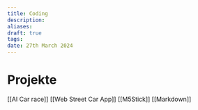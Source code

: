 ```yaml
---
title: Coding
description: 
aliases: 
draft: true
tags: 
date: 27th March 2024
---
```

# Projekte
[[AI Car race]]
[[Web Street Car App]]
[[M5Stick]]
[[Markdown]]